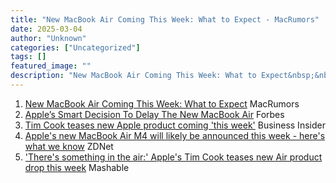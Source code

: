 ```yaml
---
title: "New MacBook Air Coming This Week: What to Expect - MacRumors"
date: 2025-03-04
author: "Unknown"
categories: ["Uncategorized"]
tags: []
featured_image: ""
description: "New MacBook Air Coming This Week: What to Expect&nbsp;&nbsp;MacRumorsApple’s Smart Decision To Delay The New MacBook Air&nbsp;&nbsp;ForbesTim Cook teases new Ap..."
---
```


  1. [New MacBook Air Coming This Week: What to Expect](https://news.google.com/rss/articles/CBMidkFVX3lxTFAwQi1sS0lOV1VVQUxtZ3hJSTlUcXpBN3huZUlWbThjel95VUFac1lnOUdnZXVZOUNOVE5VNUZYOVVyTFZvNld4SmNSbWpTaWdlTVI5Z0UzaUlZb2l6R3h1U3NzWTRHc212OGYzWEVodE03OHpQSVE?oc=5)  MacRumors
  2. [Apple’s Smart Decision To Delay The New MacBook Air](https://news.google.com/rss/articles/CBMirwFBVV95cUxOOVgtNVlvM2pMU1diNjlEUGw1Y1hDT2h5RzR5bFhTLS14RXBYR0xWSUZYLWlPTjFxeWhSQkNhRlVacFdGTzBDdXF4UXNuOUw3clIyZWdvNzFSaW5nTVN1Qkkza1BjYmJUYXlPZDVVdWlKcnJ3WkN0dVNFWUVqVG9ERG1adFlHUDhuaWxvUzlKdU1MSk9tTUhoUVpvc1JNemRVQUtCVW55aHktM3RVQzBr?oc=5)  Forbes
  3. [Tim Cook teases new Apple product coming 'this week'](https://news.google.com/rss/articles/CBMilwFBVV95cUxPOUhfTjZUNmp1TEc5TnMzMXZZM3NqX2V0b0ZiaEsyWU9kODVVbEhfeUgzZlUyMEJKUm1zOGJKajV0aW43aTVic1o2cGdBYlU2QmpLYlV4LTl0cElpNVc4SmRKdzBYcXhJelcyWGk1dmp4eVZuVFhrd0lTc1pRZ2FYYVY3U1FWbXNLUjQ0T2I4UGN4a3dpY2lz?oc=5)  Business Insider
  4. [Apple's new MacBook Air M4 will likely be announced this week - here's what we know](https://news.google.com/rss/articles/CBMirwFBVV95cUxPd1dGX05PNjdTM1g1NE1YcmRhS1ZfbFRrQkgtNDc2V1pSVVlzY3p2NWMtLUw0dWdjN3NPUGVBd1Uyb2dsaExNTDlWZ2VPSUhiYzZXOWlweGdFN3VUc0JsMWNWYkdfUTdKNFZsRlpqazhqQlpWdDdoVGJRZjd1Sk5WWmJLNlctMW5qNkVNQXdwV21ZLWRrVVFaaEYwRHBKRmxlbmU2S2pxQ0VJWHdyNVEw?oc=5)  ZDNet
  5. ['There's something in the air:' Apple's Tim Cook teases new Air product drop this week](https://news.google.com/rss/articles/CBMilAFBVV95cUxQUDE4ekxKNWdLYlhXdFpJdkFSbDlIdC11OEppcUtmN1hGRmNFZ3BSc0FXZjhTWjZDYl8tVzBnNkltVlc3WkxJUjZ2eEtnLWYwM0xfZUkzdTcyOFJEaUxaM3FOUHNIbjRKVEZyOHF0bnVBcE5lOEZmVmNnMV9hM0ZIZk52RHBuLUVvVEZuTkNaMlFydzZJ?oc=5)  Mashable


